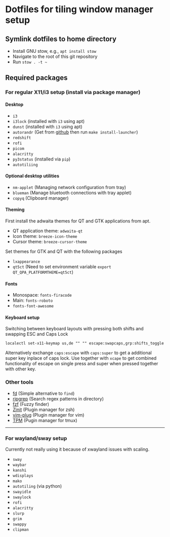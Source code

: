 # Dotfiles for tiling window manager setup

## Symlink dotfiles to home directory
* Install GNU stow, e.g., `apt install stow`
* Navigate to the root of this git repository
* Run `stow . -t ~`

## Required packages
### For regular X11/i3 setup (install via package manager)
#### Desktop
* `i3`
* `i3lock` (installed with `i3` using apt)
* `dunst` (installed with `i3` using apt)
* `autorandr` (Get from [github](https://github.com/phillipberndt/autorandr) then run `make install-launcher`)
* `redshift`
* `rofi`
* `picom`
* `alacritty`
* `py3status` (installed via `pip`)
* `autotiliing`


#### Optional desktop utilities
* `nm-applet` (Managing network configuration from tray)
* `blueman` (Manage bluetooth connections with tray applet)
* `copyq` (Clipboard manager)

#### Theming
First install the adwaita themes for QT and GTK applications from apt.
* QT application theme: `adwaita-qt`
* Icon theme: `breeze-icon-theme`
* Cursor theme: `breeze-cursor-theme`
  
Set themes for GTK and QT with the following packages
* `lxappearance`
* `qt5ct` (Need to set environment variable `export QT_QPA_PLATFORMTHEME=qt5ct`)

#### Fonts
* Monospace: `fonts-firacode`
* Main: `fonts-roboto`
* `fonts-font-awesome`

#### Keyboard setup
Switching between keyboard layouts with pressing both shifts and swapping ESC and Caps Lock
```
localectl set-x11-keymap us,de "" "" escape:swapcaps,grp:shifts_toggle
```
Alternatively exchange `caps:escape` with `caps:super` to get a additional super key inplace of caps lock. Use together with `xcape` to get combined functionality of escape on single press and super when pressed together with other key.

### Other tools
* [fd](https://github.com/sharkdp/fd) (Simple alternative to `find`)
* [ripgrep](https://github.com/BurntSushi/ripgrep) (Search regex patterns in directory)
* [fzf](https://github.com/junegunn/fzf) (Fuzzy finder)
* [Zinit](https://github.com/zdharma/zinit) (Plugin manager for zsh)
* [vim-plug](https://github.com/junegunn/vim-plug) (Plugin manager for vim)
* [TPM](https://github.com/tmux-plugins/tpm) (Pugin manager for tmux)

---

### For wayland/sway setup
Currently not really using it because of xwayland issues with scaling.
* `sway`
* `waybar`
* `kanshi`
* `wdisplays`
* `mako`
* `autotiling` (via python)
* `swayidle`
* `swaylock`
* `rofi`
* `alacritty`
* `slurp`
* `grim`
* `swappy`
* `clipman`

